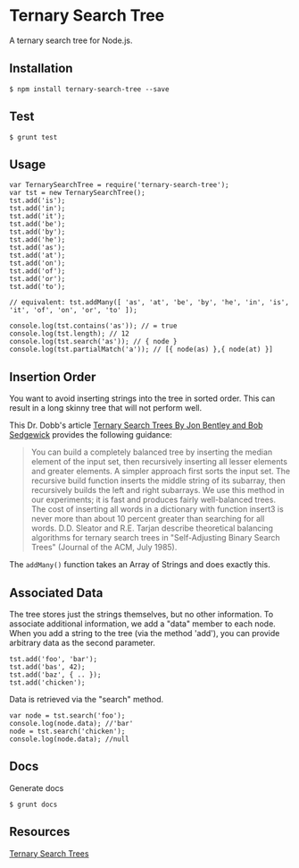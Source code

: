 # Ternary Search Tree

A ternary search tree for Node.js.

## Installation
```shell
$ npm install ternary-search-tree --save
```

## Test
```shell
$ grunt test
```

## Usage
```
var TernarySearchTree = require('ternary-search-tree');
var tst = new TernarySearchTree();
tst.add('is');
tst.add('in');
tst.add('it');
tst.add('be');
tst.add('by');
tst.add('he');
tst.add('as');
tst.add('at');
tst.add('on');
tst.add('of');
tst.add('or');
tst.add('to');

// equivalent: tst.addMany([ 'as', 'at', 'be', 'by', 'he', 'in', 'is', 'it', 'of', 'on', 'or', 'to' ]);

console.log(tst.contains('as')); // = true
console.log(tst.length); // 12
console.log(tst.search('as')); // { node }
console.log(tst.partialMatch('a')); // [{ node(as) },{ node(at) }]
```

## Insertion Order

You want to avoid inserting strings into the tree in sorted order.
This can result in a long skinny tree that will not perform well.

This Dr. Dobb's article [Ternary Search Trees By Jon Bentley and Bob Sedgewick](http://www.drdobbs.com/database/ternary-search-trees/184410528?pgno=1)
provides the following guidance:

> You can build a completely balanced tree by inserting the median element of the input set, then recursively inserting all lesser elements and greater elements.
> A simpler approach first sorts the input set.
> The recursive build function inserts the middle string of its subarray, then recursively builds the left and right subarrays.
> We use this method in our experiments; it is fast and produces fairly well-balanced trees.
> The cost of inserting all words in a dictionary with function insert3 is never more than about 10 percent greater than searching for all words.
> D.D. Sleator and R.E. Tarjan describe theoretical balancing algorithms for ternary search trees in "Self-Adjusting Binary Search Trees" (Journal of the ACM, July 1985).

The `addMany()` function takes an Array of Strings and does exactly this.

## Associated Data

The tree stores just the strings themselves, but no other information.
To associate additional information, we add a "data" member to each node.
When you add a string to the tree (via the method 'add'), you can provide arbitrary data as the second parameter.

```
tst.add('foo', 'bar');
tst.add('bas', 42);
tst.add('baz', { .. });
tst.add('chicken');
```

Data is retrieved via the "search" method.

```
var node = tst.search('foo');
console.log(node.data); //'bar'
node = tst.search('chicken');
console.log(node.data); //null
```

## Docs

Generate docs

```shell
$ grunt docs
```

## Resources
[Ternary Search Trees](http://www.drdobbs.com/database/ternary-search-trees/184410528?pgno=1)
